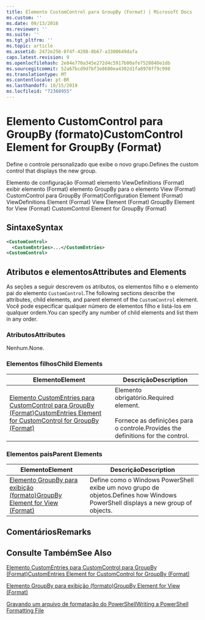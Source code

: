 ```yaml
---
title: Elemento CustomControl para GroupBy (Format) | Microsoft Docs
ms.custom: ''
ms.date: 09/13/2016
ms.reviewer: ''
ms.suite: ''
ms.tgt_pltfrm: ''
ms.topic: article
ms.assetid: 2472e256-8f4f-4288-8b67-a3300649dafa
caps.latest.revision: 9
ms.openlocfilehash: 2e84e770a345e272d4c5917b00afe7520840e1db
ms.sourcegitcommit: 52a67bcd9d7bf3e8600ea4302d1fa8970ff9c998
ms.translationtype: MT
ms.contentlocale: pt-BR
ms.lasthandoff: 10/15/2019
ms.locfileid: "72368955"
---
```

# <a name="customcontrol-element-for-groupby-format"></a><span data-ttu-id="cdc89-102">Elemento CustomControl para GroupBy (formato)</span><span class="sxs-lookup"><span data-stu-id="cdc89-102">CustomControl Element for GroupBy (Format)</span></span>

<span data-ttu-id="cdc89-103">Define o controle personalizado que exibe o novo grupo.</span><span class="sxs-lookup"><span data-stu-id="cdc89-103">Defines the custom control that displays the new group.</span></span>

<span data-ttu-id="cdc89-104">Elemento de configuração (Format) elemento ViewDefinitions (Format) exibir elemento (Format) elemento GroupBy para o elemento View (Format) CustomControl para GroupBy (Format)</span><span class="sxs-lookup"><span data-stu-id="cdc89-104">Configuration Element (Format) ViewDefinitions Element (Format) View Element (Format) GroupBy Element for View (Format) CustomControl Element for GroupBy (Format)</span></span>

## <a name="syntax"></a><span data-ttu-id="cdc89-105">Sintaxe</span><span class="sxs-lookup"><span data-stu-id="cdc89-105">Syntax</span></span>

```xml
<CustomControl>
  <CustomEntries>...</CustomEntries>
<CustomControl>
```

## <a name="attributes-and-elements"></a><span data-ttu-id="cdc89-106">Atributos e elementos</span><span class="sxs-lookup"><span data-stu-id="cdc89-106">Attributes and Elements</span></span>

<span data-ttu-id="cdc89-107">As seções a seguir descrevem os atributos, os elementos filho e o elemento pai do elemento `CustomControl`.</span><span class="sxs-lookup"><span data-stu-id="cdc89-107">The following sections describe the attributes, child elements, and parent element of the `CustomControl` element.</span></span> <span data-ttu-id="cdc89-108">Você pode especificar qualquer número de elementos filho e listá-los em qualquer ordem.</span><span class="sxs-lookup"><span data-stu-id="cdc89-108">You can specify any number of child elements and list them in any order.</span></span>

### <a name="attributes"></a><span data-ttu-id="cdc89-109">Atributos</span><span class="sxs-lookup"><span data-stu-id="cdc89-109">Attributes</span></span>

<span data-ttu-id="cdc89-110">Nenhum.</span><span class="sxs-lookup"><span data-stu-id="cdc89-110">None.</span></span>

### <a name="child-elements"></a><span data-ttu-id="cdc89-111">Elementos filhos</span><span class="sxs-lookup"><span data-stu-id="cdc89-111">Child Elements</span></span>

|<span data-ttu-id="cdc89-112">Elemento</span><span class="sxs-lookup"><span data-stu-id="cdc89-112">Element</span></span>|<span data-ttu-id="cdc89-113">Descrição</span><span class="sxs-lookup"><span data-stu-id="cdc89-113">Description</span></span>|
|-------------|-----------------|
|[<span data-ttu-id="cdc89-114">Elemento CustomEntries para CustomControl para GroupBy (Format)</span><span class="sxs-lookup"><span data-stu-id="cdc89-114">CustomEntries Element for CustomControl for GroupBy (Format)</span></span>](./customentries-element-for-customcontrol-for-groupby-format.md)|<span data-ttu-id="cdc89-115">Elemento obrigatório.</span><span class="sxs-lookup"><span data-stu-id="cdc89-115">Required element.</span></span><br /><br /> <span data-ttu-id="cdc89-116">Fornece as definições para o controle.</span><span class="sxs-lookup"><span data-stu-id="cdc89-116">Provides the definitions for the control.</span></span>|

### <a name="parent-elements"></a><span data-ttu-id="cdc89-117">Elementos pais</span><span class="sxs-lookup"><span data-stu-id="cdc89-117">Parent Elements</span></span>

|<span data-ttu-id="cdc89-118">Elemento</span><span class="sxs-lookup"><span data-stu-id="cdc89-118">Element</span></span>|<span data-ttu-id="cdc89-119">Descrição</span><span class="sxs-lookup"><span data-stu-id="cdc89-119">Description</span></span>|
|-------------|-----------------|
|[<span data-ttu-id="cdc89-120">Elemento GroupBy para exibição (formato)</span><span class="sxs-lookup"><span data-stu-id="cdc89-120">GroupBy Element for View (Format)</span></span>](./groupby-element-for-view-format.md)|<span data-ttu-id="cdc89-121">Define como o Windows PowerShell exibe um novo grupo de objetos.</span><span class="sxs-lookup"><span data-stu-id="cdc89-121">Defines how Windows PowerShell displays a new group of objects.</span></span>|

## <a name="remarks"></a><span data-ttu-id="cdc89-122">Comentários</span><span class="sxs-lookup"><span data-stu-id="cdc89-122">Remarks</span></span>

## <a name="see-also"></a><span data-ttu-id="cdc89-123">Consulte Também</span><span class="sxs-lookup"><span data-stu-id="cdc89-123">See Also</span></span>

[<span data-ttu-id="cdc89-124">Elemento CustomEntries para CustomControl para GroupBy (Format)</span><span class="sxs-lookup"><span data-stu-id="cdc89-124">CustomEntries Element for CustomControl for GroupBy (Format)</span></span>](./customentries-element-for-customcontrol-for-groupby-format.md)

[<span data-ttu-id="cdc89-125">Elemento GroupBy para exibição (formato)</span><span class="sxs-lookup"><span data-stu-id="cdc89-125">GroupBy Element for View (Format)</span></span>](./groupby-element-for-view-format.md)

[<span data-ttu-id="cdc89-126">Gravando um arquivo de formatação do PowerShell</span><span class="sxs-lookup"><span data-stu-id="cdc89-126">Writing a PowerShell Formatting File</span></span>](./writing-a-powershell-formatting-file.md)
